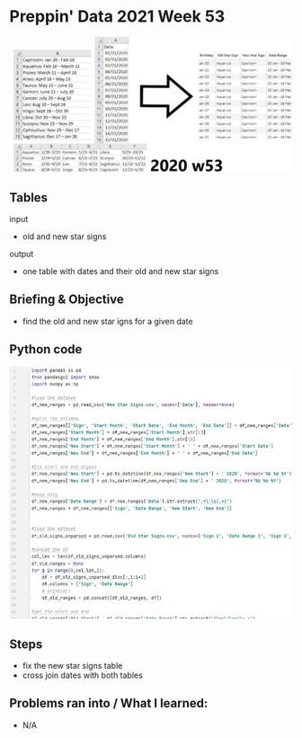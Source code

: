 # Preppin' Data 2021 Week 53
<img src='2020 w53.jpg?raw=true' alt="Python code for bonus charts">

## Tables
input
* old and new star signs

output
* one table with dates and their old and new star signs

## Briefing & Objective
* find the old and new star igns for a given date

## Python code
<a href="solution.py">
<img src='code snippit.jpg?raw=true' alt="Python code">
</a>

##  Steps
* fix the new star signs table
* cross join dates with both tables

## Problems ran into / What I learned:
* N/A
